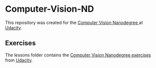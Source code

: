 # Computer-Vision-ND
This repository was created for the [Computer Vision Nanodegree ](https://www.udacity.com/course/computer-vision-nanodegree--nd891) at [Udacity](https://Udacity.com).

## Exercises

The lessons folder contains the [Computer Vision Nanodegree exercises ](https://github.com/udacity/CVND_Exercises) from [Udacity](https://Udacity.com).
